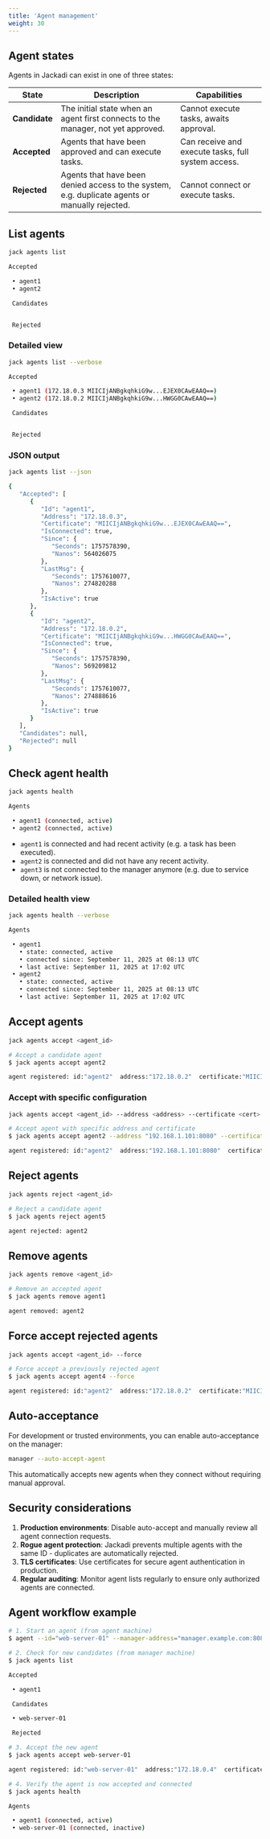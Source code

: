 ```yaml
---
title: 'Agent management'
weight: 30
---
```


## Agent states

Agents in Jackadi can exist in one of three states:

| State | Description | Capabilities |
|-------|-------------|--------------|
| **Candidate** | The initial state when an agent first connects to the manager, not yet approved. | Cannot execute tasks, awaits approval. |
| **Accepted** | Agents that have been approved and can execute tasks. | Can receive and execute tasks, full system access. |
| **Rejected** | Agents that have been denied access to the system, e.g. duplicate agents or manually rejected. | Cannot connect or execute tasks. |

## List agents

```sh {filename="command"}
jack agents list
```

```sh {filename="output"}
Accepted

 • agent1
 • agent2

 Candidates


 Rejected
```

### Detailed view

```sh {filename="command"}
jack agents list --verbose
```

```sh {filename="output"}
Accepted

 • agent1 (172.18.0.3 MIICIjANBgkqhkiG9w...EJEX0CAwEAAQ==)
 • agent2 (172.18.0.2 MIICIjANBgkqhkiG9w...HWGG0CAwEAAQ==)

 Candidates


 Rejected
```

### JSON output

```sh {filename="command"}
jack agents list --json
```

```sh {filename="output"}
{
   "Accepted": [
      {
         "Id": "agent1",
         "Address": "172.18.0.3",
         "Certificate": "MIICIjANBgkqhkiG9w...EJEX0CAwEAAQ==",
         "IsConnected": true,
         "Since": {
            "Seconds": 1757578390,
            "Nanos": 564026075
         },
         "LastMsg": {
            "Seconds": 1757610077,
            "Nanos": 274820288
         },
         "IsActive": true
      },
      {
         "Id": "agent2",
         "Address": "172.18.0.2",
         "Certificate": "MIICIjANBgkqhkiG9w...HWGG0CAwEAAQ==",
         "IsConnected": true,
         "Since": {
            "Seconds": 1757578390,
            "Nanos": 569209812
         },
         "LastMsg": {
            "Seconds": 1757610077,
            "Nanos": 274888616
         },
         "IsActive": true
      }
   ],
   "Candidates": null,
   "Rejected": null
}
```

## Check agent health

```sh {filename="command"}
jack agents health
```

```sh {filename="output"}
Agents

 • agent1 (connected, active)
 • agent2 (connected, active)
```

* `agent1` is connected and had recent activity (e.g. a task has been executed).
* `agent2` is connected and did not have any recent activity.
* `agent3` is not connected to the manager anymore (e.g. due to service down, or network issue).

### Detailed health view

```sh {filename="command"}
jack agents health --verbose
```

```sh {filename="output"}
Agents

 • agent1
   • state: connected, active
   • connected since: September 11, 2025 at 08:13 UTC
   • last active: September 11, 2025 at 17:02 UTC
 • agent2
   • state: connected, active
   • connected since: September 11, 2025 at 08:13 UTC
   • last active: September 11, 2025 at 17:02 UTC
```

## Accept agents

```sh {filename="command"}
jack agents accept <agent_id>
```

```sh {filename="example"}
# Accept a candidate agent
$ jack agents accept agent2
```

```sh {filename="output"}
agent registered: id:"agent2"  address:"172.18.0.2"  certificate:"MIICIjANBgkqhkiG9w...HWGG0CAwEAAQ=="
```

### Accept with specific configuration

```sh {filename="command"}
jack agents accept <agent_id> --address <address> --certificate <cert>
```

```sh {filename="example"}
# Accept agent with specific address and certificate
$ jack agents accept agent2 --address "192.168.1.101:8080" --certificate "agent2.pem"
```

```sh {filename="output"}
agent registered: id:"agent2"  address:"192.168.1.101:8080"  certificate:"MIICIjANBgkqhkiG9w...HWGG0CAwEAAQ=="
```

## Reject agents

```sh {filename="command"}
jack agents reject <agent_id>
```

```sh {filename="example"}
# Reject a candidate agent
$ jack agents reject agent5
```

```sh {filename="output"}
agent rejected: agent2
```

## Remove agents

```sh {filename="command"}
jack agents remove <agent_id>
```

```sh {filename="example"}
# Remove an accepted agent
$ jack agents remove agent1
```

```sh {filename="output"}
agent removed: agent2
```

## Force accept rejected agents

```sh {filename="command"}
jack agents accept <agent_id> --force
```

```sh {filename="example"}
# Force accept a previously rejected agent
$ jack agents accept agent4 --force
```

```sh {filename="output"}
agent registered: id:"agent2"  address:"172.18.0.2"  certificate:"MIICIjANBgkqhkiG9w...HWGG0CAwEAAQ=="
```

## Auto-acceptance

For development or trusted environments, you can enable auto-acceptance on the manager:

```sh {filename="command"}
manager --auto-accept-agent
```

This automatically accepts new agents when they connect without requiring manual approval.

## Security considerations

1. **Production environments**: Disable auto-accept and manually review all agent connection requests.
2. **Rogue agent protection**: Jackadi prevents multiple agents with the same ID - duplicates are automatically rejected.
3. **TLS certificates**: Use certificates for secure agent authentication in production.
4. **Regular auditing**: Monitor agent lists regularly to ensure only authorized agents are connected.

## Agent workflow example

```sh {filename="example"}
# 1. Start an agent (from agent machine)
$ agent --id="web-server-01" --manager-address="manager.example.com:8080"

# 2. Check for new candidates (from manager machine)
$ jack agents list
```

```sh {filename="output"}
Accepted

 • agent1

 Candidates

 • web-server-01

 Rejected
```

```sh {filename="example"}
# 3. Accept the new agent
$ jack agents accept web-server-01
```

```sh {filename="output"}
agent registered: id:"web-server-01"  address:"172.18.0.4"  certificate:"MIICIjANBgkqhkiG9w...HWGG0CAwEAAQ=="
```

```sh {filename="example"}
# 4. Verify the agent is now accepted and connected
$ jack agents health
```

```sh {filename="output"}
Agents

 • agent1 (connected, active)
 • web-server-01 (connected, inactive)
```
